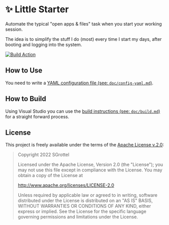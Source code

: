# ✨ Little Starter
Automate the typical "open apps &amp; files" task when you start your working session.

The idea is to simplify the stuff I do (most) every time I start my days, after booting and logging into the system.

[![Build Action](https://github.com/sgrottel/little-starter/actions/workflows/dotnet-desktop.yaml/badge.svg)](https://github.com/sgrottel/little-starter/actions/workflows/dotnet-desktop.yaml)

## How to Use
You need to write a [YAML configuration file (see: `doc/config-yaml.md`)](./doc/config-yaml.md).

## How to Build
Using Visual Studio you can use the [build instructions (see: `doc/build.md`)](./doc/build.md) for a straight forward process.

## License
This project is freely available under the terms of the [Apache License v.2.0](./LICENSE):

> Copyright 2022 SGrottel
>
> Licensed under the Apache License, Version 2.0 (the "License");
> you may not use this file except in compliance with the License.
> You may obtain a copy of the License at
>
>   http://www.apache.org/licenses/LICENSE-2.0
>
>    Unless required by applicable law or agreed to in writing, software
>    distributed under the License is distributed on an "AS IS" BASIS,
>    WITHOUT WARRANTIES OR CONDITIONS OF ANY KIND, either express or implied.
>    See the License for the specific language governing permissions and
>    limitations under the License.
